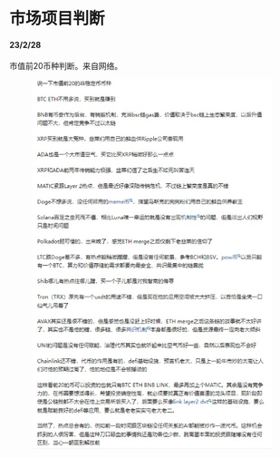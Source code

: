 # 市场项目判断

#### 23/2/28

市值前20币种判断。来自网络。

<figure><img src="../.gitbook/assets/WechatIMG2673.jpeg" alt=""><figcaption></figcaption></figure>
